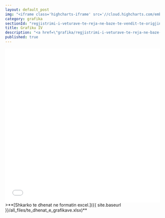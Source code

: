 ```yaml
---
layout: default_post
img: "<iframe class='highcharts-iframe' src='//cloud.highcharts.com/embed/izuqud' style='border: 0; width: 100%; height: 400px'>&nbsp;</iframe>"
category: grafika
sectionId: "regjistrimi-i-veturave-te-reja-ne-baze-te-vendit-te-origjines"
title: Grafiku IV
description: "<a href=\"grafika/regjistrimi-i-veturave-te-reja-ne-baze-te-vendit-te-origjines.html\">Ky grafikon </a>paraqet importin e veturave të reja në bazë të vendit të origjinës.<br><br>Burimi: Ministria e Punëve të Brendshme."
published: true
---
```







<iframe class="highcharts-iframe" src="//cloud.highcharts.com/embed/izuqud" style="border: 0; width: 100%; height: 500px">&nbsp;</iframe>
>**[Shkarko te dhenat ne formatin excel.]({{ site.baseurl }}/all_files/te_dhenat_e_grafikave.xlsx)**
